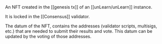 An NFT created in the [[genesis tx]] of an [[unLearn/unLearn]] instance.

It is locked in the [[Consensus]] validator.

The datum of the NFT, contains the addresses (validator scripts, multisigs, etc.) that are needed to submit their results and vote. This datum can be updated by the voting of those addresses.